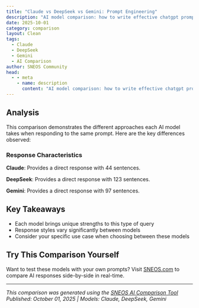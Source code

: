 ```yaml
---
title: "Claude vs DeepSeek vs Gemini: Prompt Engineering"
description: "AI model comparison: how to write effective chatgpt prompts work..."
date: 2025-10-01
category: comparison
layout: Clean
tags:
  - Claude
  - DeepSeek
  - Gemini
  - AI Comparison
author: SNEOS Community
head:
  - - meta
    - name: description
      content: "AI model comparison: how to write effective chatgpt prompts work..."
---
```


<ChatComparison
  title="Claude vs DeepSeek vs Gemini: Prompt Engineering"
  prompt="how to write effective chatgpt prompts work"
  :responses='{
    "Claude": "Here\u0027s a comprehensive guide to writing effective ChatGPT prompts:\n\n## Core Principles\n\n### 1. Be Specific and Clear\n- **Instead of:** \u0022Help me write something\u0022\n- **Try:** \u0022Write a 200-word professional email to decline a job offer politely while expressing gratitude\u0022\n\n### 2. Provide Context\n\u0060\u0060\u0060\nI\u0027m a marketing manager at a tech startup. We\u0027re launching a new app for remote teams. Write a LinkedIn post announcing the launch that highlights our key features: real-time collaboration, secure file sharing, and integrated video calls.\n\u0060\u0060\u0060\n\n## Effective Prompt Structures\n\n### The CLEAR Framework\n- **C**ontext: Background information\n- **L**ength: Desired output length\n- **E**xamples: Sample format or style\n- **A**udience: Who this is for\n- **R**ole: What role you want ChatGPT to take\n\n### Example Using CLEAR:\n\u0060\u0060\u0060\nContext: I\u0027m preparing for a job interview at a fintech company\nLength: 5-7 bullet points\nExamples: Like \u0022Managed a team of 8 developers\u0022 \nAudience: Technical hiring manager\nRole: Act as a career coach\n\nHelp me articulate my project management experience for this interview.\n\u0060\u0060\u0060\n\n## Advanced Techniques\n\n### 1. Role Assignment\n\u0060\u0060\u0060\nAct as a seasoned nutritionist. Create a 7-day meal plan for someone with diabetes who wants to lose weight, including portion sizes and prep tips.\n\u0060\u0060\u0060\n\n### 2. Step-by-Step Instructions\n\u0060\u0060\u0060\nI need to analyze customer feedback data. Please:\n1. Explain how to categorize feedback themes\n2. Suggest metrics to track sentiment\n3. Recommend visualization methods\n4. Provide a sample analysis framework\n\u0060\u0060\u0060\n\n### 3. Format Specification\n\u0060\u0060\u0060\nCreate a comparison of three project management tools in a table format with columns for: Features, Pricing, Pros, Cons, and Best For.\n\u0060\u0060\u0060\n\n## Common Mistakes to Avoid\n\n### \u274C Don\u0027t Do This:\n- Vague requests: \u0022Make this better\u0022\n- No context: \u0022Write a report\u0022\n- Conflicting instructions: \u0022Be brief but include everything\u0022\n\n### \u2705 Do This Instead:\n- Specific goals: \u0022Improve this email\u0027s tone to sound more professional\u0022\n- Rich context: \u0022Write a quarterly sales report for our SaaS product\u0022\n- Clear priorities: \u0022Write a concise 300-word summary focusing on key metrics\u0022\n\n## Prompt Templates\n\n### For Creative Writing:\n\u0060\u0060\u0060\nWrite a [type of content] about [topic] in the style of [reference]. \nThe tone should be [adjective] and aimed at [target audience]. \nInclude [specific elements] and keep it under [word count] words.\n\u0060\u0060\u0060\n\n### For Problem Solving:\n\u0060\u0060\u0060\nI\u0027m facing [specific problem] in [context]. \nMy constraints are [limitations]. \nPlease provide [number] solutions, explaining the pros and cons of each, \nand recommend the best approach for someone with [your situation].\n\u0060\u0060\u0060\n\n### For Analysis:\n\u0060\u0060\u0060\nAnalyze [topic/data/situation] from the perspective of [role/expertise].\nFocus on [specific aspects].\nStructure your response as: Overview, Key Findings, Implications, Recommendations.\n\u0060\u0060\u0060\n\n## Iterating and Refining\n\n### Follow-up Prompts:\n- \u0022Can you make this more concise?\u0022\n- \u0022Add more technical details to point #3\u0022\n- \u0022Rewrite this for a beginner audience\u0022\n- \u0022Provide 3 alternative approaches\u0022\n\n### Example Conversation Flow:\n1. **Initial:** \u0022Help me write a product description\u0022\n2. **Refined:** \u0022Write a 150-word product description for wireless earbuds targeting fitness enthusiasts\u0022\n3. **Iterate:** \u0022Make it more compelling and add a call-to-action\u0022\n4. **Final:** \u0022Create two versions - one for our website and one for Amazon\u0022\n\n## Pro Tips\n\n1. **Use constraints** to get focused outputs: \u0022In exactly 100 words...\u0022\n2. **Ask for alternatives**: \u0022Give me 3 different approaches...\u0022\n3. **Request explanations**: \u0022Explain why you chose this approach\u0022\n4. **Specify format**: Tables, bullet points, numbered lists, etc.\n5. **Set the stakes**: \u0022This is for a board presentation\u0022 vs. \u0022This is for internal use\u0022\n\nThe key is to think of ChatGPT as a capable colleague who needs clear instructions to deliver exactly what you nee",
    "DeepSeek": "Of course! Writing effective ChatGPT prompts is a skill that blends art and science. A great prompt doesn\u0027t just ask a question; it *sets the stage* for the AI to deliver a high-quality, relevant, and useful response.\n\nHere is a comprehensive guide on how to write effective ChatGPT prompts, broken down into core principles and practical techniques.\n\n---\n\n### The Core Principles: The \u0022Why\u0022 Behind Good Prompts\n\nThink of ChatGPT as a supremely talented but literal-minded assistant. It has vast knowledge but no context for your specific needs until you provide it. Your prompt is your instruction manual.\n\n1.  **Be Specific and Detailed:** Vague prompts get vague answers. The more context you provide, the better the output.\n    *   **Weak:** \u0060Write a marketing email.\u0060\n    *   **Strong:** \u0060Write a friendly and persuasive marketing email to announce a new project management software called \u0022FlowEasy\u0022 to small business owners. Highlight its key features: intuitive drag-and-drop interface, automated time tracking, and affordable pricing. Include a call-to-action for a free trial.\u0060\n\n2.  **Assign a Role (Role-Playing):** This is one of the most powerful techniques. By telling ChatGPT *who* to be, you guide its tone, style, and depth of knowledge.\n    *   **Example:** \u0060Act as an experienced high school science teacher. Explain the concept of photosynthesis to a 15-year-old student using a simple analogy.\u0060\n\n3.  **Provide Context and Constraints:** Set the scene. What is the background? What should be included or avoided? Constraints foster creativity and precision.\n    *   **Constraints can include:**\n        *   **Tone:** Formal, casual, humorous, empathetic.\n        *   **Audience:** A 10-year-old, a CEO, a domain expert.\n        *   **Length:** \u0022In 3 sentences,\u0022 \u0022a 500-word blog post,\u0022 \u0022bullet points.\u0022\n        *   **Format:** JSON, HTML table, Markdown, a Python script.\n        *   **What to avoid:** \u0022Don\u0027t use technical jargon.\u0022\n\n4.  **Use Clear and Unambiguous Language:** Avoid phrasing that can be interpreted in multiple ways. Break down complex requests into steps.\n\n5.  **Iterate and Refine:** Your first prompt is a starting point. Treat the conversation as a collaboration. If the output isn\u0027t right, refine your prompt based on the result.\n    *   **Follow-up prompts:** \u0060That\u0027s good, but make it more concise.\u0060 or \u0060Can you rewrite that in a more formal tone?\u0060\n\n---\n\n### The Practical Framework: The \u0022How\u0022 with Examples\n\nHere is a simple, powerful framework you can use for almost any prompt: **CRISR**\n\n*   **C**ontext\n*   **R**ole\n*   **I**nstruction\n*   **S**teps (optional)\n*   **R**efine (output format)\n\nLet\u0027s see it in action.\n\n#### Example 1: Content Creation\n\n*   **Weak Prompt:** \u0060Write a social media post about our new coffee.\u0060\n*   **Effective Prompt (using CRISR):**\n    *   **Context:** Our brand, \u0022Bean There,\u0022 is launching a new single-origin dark roast coffee from Ethiopia. Our target audience is millennials who appreciate artisanal products and sustainability.\n    *   **Role:** Act as a savvy social media manager for a trendy coffee shop.\n    *   **Instruction:** Write a catchy Instagram post.\n    *   **Steps:** 1. Start with an engaging hook. 2. Describe the coffee\u0027s flavor notes (e.g., berry, chocolate). 3. Mention our ethical sourcing. 4. Include a strong call-to-action.\n    *   **Refine:** Write 1-2 short paragraphs and suggest 3 relevant hashtags.\n\n**Final Combined Prompt:**\n\u003E \u0022Act as a savvy social media manager for a trendy coffee shop called \u0027Bean There.\u0027 We are launching a new single-origin dark roast from Ethiopia. Our audience is millennials who love artisanal, sustainable products. Write a catchy Instagram post. Start with an engaging hook, describe the flavor notes of berry and chocolate, mention our ethical sourcing practices, and include a strong call-to-action. The output should be 1-2 short paragraphs and suggest 3 relevant hashtags.\u0022\n\n#### Example 2: Technical Assistance\n\n*   **Weak Prompt:** \u0060Write Python code to read a CSV file.\u0060\n*   **Effective Prompt (using CRISR):**\n    *   **Context:** I am a beginner learning Python for data analysis.\n    *   **Role:** Act as a helpful Python coding tutor.\n    *   **Instruction:** Write code to read a CSV file named \u0027sales_data.csv\u0027.\n    *   **Steps:** 1. Use the \u0060pandas\u0060 library. 2. Handle a potential FileNotFound error gracefully. 3. Display the first 5 rows of the DataFrame after reading it.\n    *   **Refine:** Please add inline comments to explain each step of the code.\n\n**Final Combined Prompt:**\n\u003E \u0022Act as a helpful Python coding tutor. I\u0027m a beginner learning data analysis. Please write Python code to read a CSV file named \u0027sales_data.csv\u0027. Use the \u0060pandas\u0060 library, include error handling for a FileNotFound error, and display the first 5 rows of the DataFrame. Please add inline comments to explain each step of the code.\u0022\n\n---\n\n### Advanced Techniques \u0026 Pro-Tips\n\n1.  **The \u0022Chain-of-Thought\u0022 Prompting:** Force the AI to reason step-by-step. This is great for complex problems, logic, or math.\n    *   **Prompt:** \u0060A farmer has 15 chickens and 7 rabbits. How many legs are there in total? Let\u0027s think step by step.\u0060\n\n2.  **Provide Examples (Few-Shot Prompting):** Show ChatGPT the format and style you want by giving it an example.\n    *   **Prompt:** \u0060I will give you a sentence, and you will rewrite it in a more professional tone.\n    *   **Example:**\n    *   Original: \u0022Hey, can you get me that file ASAP?\u0022\n    *   Rewritten: \u0022Hello, could you please provide the file at your earliest convenience?\u0022\n    *   --\n    *   Now, rewrite this: \u0022This code is a mess, fix it.\u0022\u0060\n\n3.  **Use XML Tags for Structure (Especially in API calls):** While not always necessary in the chat interface, using tags like \u0060\u003Cinstruction\u003E\u0060, \u0060\u003Ccontext\u003E\u0060, and \u0060\u003Coutput\u003E\u0060 can help you (and the AI) stay organized.\n    *   **Prompt:**\n        \u0060\u0060\u0060\n        \u003Ccontext\u003E\n        I am preparing a presentation for potential investors in my startup.\n        \u003C/context\u003E\n        \u003Cinstruction\u003E\n        Create a list of 5 key bullet points that highlight the unique value proposition of an AI-powered fitness app.\n        \u003C/instruction\u003E\n        \u003Coutput_format\u003E\n        Each bullet point should be one line, starting with a bolded headline using Markdown.\n        \u003C/output_format\u003E\n        \u0060\u0060\u0060\n\n4.  **Negative Instructions:** Explicitly state what you *don\u0027t* want.\n    *   \u0060...Do not use bullet points.\u0060\n    *   \u0060...Avoid any financial advice.\u0060\n    *   \u0060...Explain without using the word \u0027paradigm\u0027.\u0060\n\n### Summary: Your Prompt-Writing Checklist\n\nBefore you hit enter, ask yourself:\n\n*   [ ] **Is it Specific?** Have I included all necessary details?\n*   [ ] **Has a Role been assigned?** Is the AI acting as an expert, a tutor, a writer?\n*   [ ] **Is the Context clear?** Does the AI know the audience, the background, and the goal?\n*   [ ] **Are the Instructions step-by-step?** For complex tasks, did I break it down?\n*   [ ] **Is the Output Format defined?** Do I want a list, an essay, code, a table?\n*   [ ] **Have I stated what to avoid?** Are there any \u0022don\u0027ts\u0022?\n\nBy following these principles, you will move from getting *random, generic answers* to receiving *tailored, high-quality results* that save you time and dramatically enhance your productivity. Happy prompting",
    "Gemini": "To write effective ChatGPT prompts, you need to be clear, specific, and guide the AI towards the kind of response you\u0027re looking for. Here\u0027s a breakdown of how to do it:\n\n**1. Understand the Goal:**\n\n*   **What do you want ChatGPT to do?**  Are you seeking information, generating creative content, solving a problem, learning something new, or something else?  Knowing your objective is the first step.\n\n**2. The Core Components of a Good Prompt:**\n\n*   **Clarity and Specificity:**\n    *   **Be Explicit:** Don\u0027t assume ChatGPT knows what you\u0027re thinking.  Spell out exactly what you want.  Avoid vague or ambiguous language.\n    *   **Provide Context:**  Give enough background information for ChatGPT to understand the task.  This is especially important for nuanced or specialized topics.\n    *   **Define the Format:** If you want a list, a poem, a table, code in a specific language, or any other particular format, explicitly state it.\n    *   **Set the Length:** If you need a response of a certain length (e.g., \u0022in under 200 words,\u0022 \u0022a paragraph,\u0022 \u0022at least 500 words\u0022), specify it.\n\n*   **Role Playing/Perspective (Optional but Powerful):**\n    *   **Assign a Persona:**  Tell ChatGPT to act as an expert, a character, a specific type of writer, etc.  This can drastically change the tone and content of the response.  Example: \u0022You are a seasoned marketing professional with 15 years of experience. Explain...\u0022\n    *   **Specify Audience:** Consider who the response is for.  For example, \u0022Explain quantum physics to a 10-year-old,\u0022 or \u0022Write a press release targeted at technology investors.\u0022\n\n*   **Constraints and Guidelines:**\n    *   **Limitations:**  Tell ChatGPT what *not* to do. For example, \u0022Do not include any personal opinions,\u0022 or \u0022Exclude information about product X.\u0022\n    *   **Tone and Style:**  Specify the desired tone (e.g., \u0022formal,\u0022 \u0022casual,\u0022 \u0022humorous,\u0022 \u0022serious,\u0022 \u0022optimistic\u0022).\n    *   **Keywords:** If there are specific keywords or phrases you want included, mention them.\n\n*   **Examples (Highly Effective):**\n    *   **\u0022Give me examples of...\u0022**  Showing ChatGPT the *kind* of response you want is incredibly helpful.\n    *   **\u0022Write something similar to...\u0022**  Referencing existing content (e.g., a news article, a poem, a product description) can guide the AI.\n\n*   **Task Verb (Action Word):** Start your prompt with a clear action verb.\n    *   **Explain:**  \u0022Explain the theory of relativity.\u0022\n    *   **Summarize:**  \u0022Summarize the plot of Hamlet.\u0022\n    *   **Translate:**  \u0022Translate \u0027Hello, how are you?\u0027 into Spanish.\u0022\n    *   **Write:**  \u0022Write a short story about...\u0022\n    *   **Create:** \u0022Create a list of...\u0022\n    *   **Brainstorm:** \u0022Brainstorm ideas for...\u0022\n    *   **Compare:** \u0022Compare and contrast...\u0022\n    *   **Analyze:**  \u0022Analyze the impact of...\u0022\n    *   **Outline:** \u0022Outline a plan for...\u0022\n\n**3. Iteration and Refinement:**\n\n*   **Don\u0027t Expect Perfection the First Time:**  ChatGPT is good, but it\u0027s not perfect.\n*   **Review the Output:** Carefully read the response.\n*   **Refine Your Prompt:** If the response isn\u0027t what you wanted, adjust your prompt and try again. Be more specific, add constraints, provide examples, or change the tone.  This iterative process is key to getting the best results.\n*   **Prompt Engineering:** The process of refining your prompts to get the desired output is known as \u0022prompt engineering.\u0022 It\u0027s an ongoing learning process.\n\n**Examples of Good vs. Bad Prompts:**\n\n**Bad:**  \u0022Tell me about cars.\u0022 (Too broad)\n\n**Good:** \u0022Explain the difference between a gasoline engine and an electric motor, focusing on their environmental impact.\u0022\n\n**Bad:** \u0022Write a story.\u0022 (Lacks direction)\n\n**Good:** \u0022Write a short science fiction story about a robot who falls in love with a human, set on Mars.  The tone should be slightly melancholic and focus on the theme of loneliness.\u0022\n\n**Bad:** \u0022How do I make a website?\u0022 (Not specific enough)\n\n**Good:** \u0022Outline the steps to create a simple personal website using HTML, CSS, and JavaScript.  Include suggestions for free hosting providers.\u0022\n\n**Advanced Techniques:**\n\n*   **Few-Shot Learning:** Provide a few examples of input and desired output in your prompt to \u0022teach\u0022 ChatGPT the pattern you want it to follow.\n    *   \u0022Here are some examples of converting product descriptions into catchy taglines:\n        *   Product:  A comfortable and durable hiking boot. Tagline: Conquer Any Trail.\n        *   Product:  A delicious and healthy energy bar. Tagline: Fuel Your Adventure.\n        *   Product:  [Your Product Description Here] Tagline:\u0022\n*   **Chain-of-Thought Prompting:**  Encourage ChatGPT to think step-by-step.  For complex problems, ask it to first outline its approach before providing the final answer.  Use phrases like \u0022Let\u0027s think step by step\u0022 or \u0022First, let\u0027s identify the key factors.\u0022\n*   **Knowledge Injection:**  Include relevant facts or information directly in the prompt to ensure ChatGPT has the necessary context. This is helpful when dealing with niche or rapidly changing topics.\n\n**Key Takeaways:**\n\n*   **Be Explicit and Detailed:** The more information you give ChatGPT, the better the results will be.\n*   **Iterate and Refine:** Prompt engineering is an ongoing process.  Don\u0027t be afraid to experiment and adjust your prompts.\n*   **Leverage Examples and Constraints:** Examples are powerful tools for guiding the AI. Constraints help to narrow the scope and improve focus.\n*   **Think About Tone and Persona:** Assigning a role or specifying the desired tone can significantly impact the response.\n\nBy following these guidelines, you can write effective ChatGPT prompts and unlock the full potential of this powerful AI tool. Good luck!\n"
  }'
  published-date="15:21"
/>

## Analysis

This comparison demonstrates the different approaches each AI model takes when responding to the same prompt. Here are the key differences observed:

### Response Characteristics

**Claude**: Provides a direct response with 44 sentences. 

**DeepSeek**: Provides a direct response with 123 sentences. 

**Gemini**: Provides a direct response with 97 sentences. 

## Key Takeaways

- Each model brings unique strengths to this type of query
- Response styles vary significantly between models
- Consider your specific use case when choosing between these models

## Try This Comparison Yourself

Want to test these models with your own prompts? Visit [SNEOS.com](https://sneos.com) to compare AI responses side-by-side in real-time.

---

*This comparison was generated using the [SNEOS AI Comparison Tool](https://sneos.com)*
*Published: October 01, 2025 | Models: Claude, DeepSeek, Gemini*
